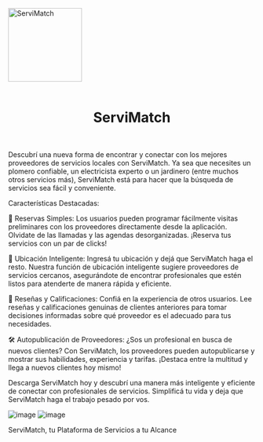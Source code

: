 <div align="left">
    <a>
        <img width="150" src="https://www.frba.utn.edu.ar/wp-content/uploads/2016/08/logo-utn.ba-horizontal-e1471367724904.jpg" alt="ServiMatch"/>
    </a>
</div>
<br/>

<div align="center">
    <h1>ServiMatch</h1>
</div>
<br/>

Descubrí una nueva forma de encontrar y conectar con los mejores proveedores de servicios locales con ServiMatch. Ya sea que necesites un plomero confiable, un electricista experto o un jardinero (entre muchos otros servicios más), ServiMatch está para hacer que la búsqueda de servicios sea fácil y conveniente.

Características Destacadas:

📅 Reservas Simples:
Los usuarios pueden programar fácilmente visitas preliminares con los proveedores directamente desde la aplicación. Olvidate de las llamadas y las agendas desorganizadas. ¡Reserva tus servicios con un par de clicks!

📍 Ubicación Inteligente:
Ingresá tu ubicación y dejá que ServiMatch haga el resto. Nuestra función de ubicación inteligente sugiere proveedores de servicios cercanos, asegurándote de encontrar profesionales que estén listos para atenderte de manera rápida y eficiente.

🌟 Reseñas y Calificaciones:
Confiá en la experiencia de otros usuarios. Lee reseñas y calificaciones genuinas de clientes anteriores para tomar decisiones informadas sobre qué proveedor es el adecuado para tus necesidades.

🛠️ Autopublicación de Proveedores:
¿Sos un profesional en busca de nuevos clientes? Con ServiMatch, los proveedores pueden autopublicarse y mostrar sus habilidades, experiencia y tarifas. ¡Destaca entre la multitud y llega a nuevos clientes hoy mismo!

Descarga ServiMatch hoy y descubrí una manera más inteligente y eficiente de conectar con profesionales de servicios. Simplificá tu vida y deja que ServiMatch haga el trabajo pesado por vos.

![image](https://github.com/UTN-FRBA-Mobile/ServiMatch/assets/146040601/987e6f98-4786-49a8-bb4a-88211fb1f441)
![image](https://github.com/UTN-FRBA-Mobile/ServiMatch/assets/146040601/3d6803c3-d69a-4224-a821-d7c102cdae49)







ServiMatch, tu Plataforma de Servicios a tu Alcance

